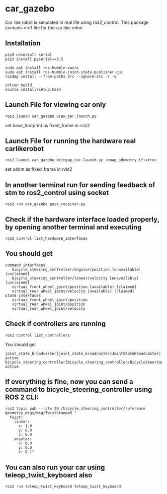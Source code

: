 # car_gazebo 
Car like robot is simulated in real life using ros2_control. This package contains urdf file for the car like robot.

## Installation
```shell
pip3 uninstall serial
pip3 install pyserial==3.5

sudo apt install ros-humble-xacro
sudo apt install ros-humble-joint-state-publisher-gui 
rosdep install --from-paths src --ignore-src -r -y

colcon build
source install/setup.bash
```

## Launch File for viewing car only
```shell
ros2 launch car_gazebo view_car.launch.py
```
set base_footprint as fixed_frame in rviz2

## Launch File for running the hardware real carlikerobot
```shell
ros2 launch car_gazebo bringup_car.launch.py remap_odometry_tf:=true
```
set odom as fixed_frame in rviz2

## In another terminal run for sending feedback of stm to ros2_control using socket
```shell
ros2 run car_gazebo pose_receiver.py
```

## Check if the hardware interface loaded properly, by opening another terminal and executing

```shell
ros2 control list_hardware_interfaces
```

## You should get
```shell
command interfaces
   bicycle_steering_controller/angular/position [unavailable] [unclaimed]
   bicycle_steering_controller/linear/velocity [unavailable] [unclaimed]
   virtual_front_wheel_joint/position [available] [claimed]
   virtual_rear_wheel_joint/velocity [available] [claimed]
state interfaces
   virtual_front_wheel_joint/position
   virtual_rear_wheel_joint/position
   virtual_rear_wheel_joint/velocity
```

## Check if controllers are running
```shell
ros2 control list_controllers
```

You should get
```shell
joint_state_broadcaster[joint_state_broadcaster/JointStateBroadcaster] active
bicycle_steering_controller[bicycle_steering_controller/BicycleSteeringController] active
```

## If everything is fine, now you can send a command to bicycle_steering_controller using ROS 2 CLI:

```shell
ros2 topic pub --rate 30 /bicycle_steering_controller/reference geometry_msgs/msg/TwistStamped "
  twist:
    linear:
      x: 1.0
      y: 0.0
      z: 0.0
    angular:
      x: 0.0
      y: 0.0
      z: 0.1"
```

## You can also run your car using teleop_twist_keyboard also
```shell
ros2 run teleop_twist_keyboard teleop_twist_keyboard
```
